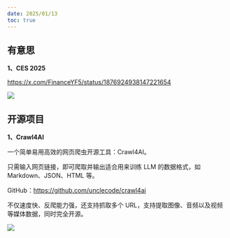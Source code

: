 ```yaml
---
date: 2025/01/13
toc: true
---
```


## 有意思
**1、CES 2025**

<https://x.com/FinanceYF5/status/1876924938147221654>

![](https://abs.twimg.com/responsive-web/client-web/icon-ios.77d25eba.png)

## 开源项目
**1、Crawl4AI**

一个简单易用高效的网页爬虫开源工具：Crawl4AI。

只需输入网页链接，即可爬取并输出适合用来训练 LLM 的数据格式，如 Markdown、JSON、HTML 等。

GitHub：<https://github.com/unclecode/crawl4ai>

不仅速度快、反爬能力强，还支持抓取多个 URL，支持提取图像、音频以及视频等媒体数据，同时完全开源。 

![](https://pbs.twimg.com/media/Gggc2JIbMAAVSud?format=jpg&name=medium)

